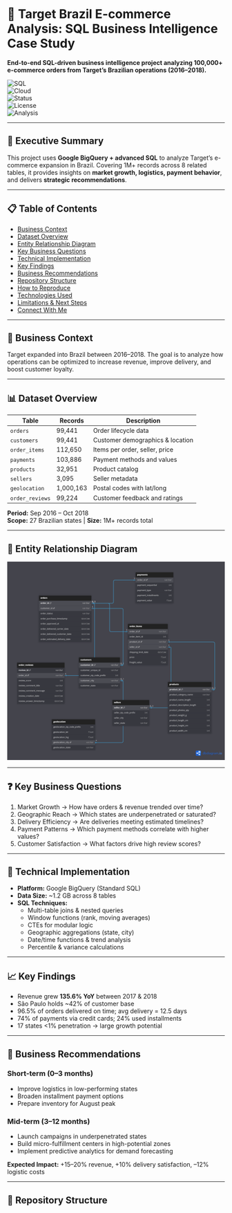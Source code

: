# 🛒 Target Brazil E-commerce Analysis: SQL Business Intelligence Case Study

**End-to-end SQL-driven business intelligence project analyzing 100,000+ e-commerce orders from Target’s Brazilian operations (2016–2018).**  

![SQL](https://img.shields.io/badge/SQL-BigQuery-blue)  
![Cloud](https://img.shields.io/badge/Google-Cloud-orange?logo=googlecloud)  
![Status](https://img.shields.io/badge/Status-Complete-success)  
![License](https://img.shields.io/badge/License-MIT-green)  
![Analysis](https://img.shields.io/badge/Focus-Business_Intelligence-orange)

---

## 📌 Executive Summary  
This project uses **Google BigQuery + advanced SQL** to analyze Target’s e-commerce expansion in Brazil. Covering 1M+ records across 8 related tables, it provides insights on **market growth, logistics, payment behavior**, and delivers **strategic recommendations**.

---

## 📋 Table of Contents  
- [Business Context](#business-context)  
- [Dataset Overview](#dataset-overview)  
- [Entity Relationship Diagram](#entity-relationship-diagram)  
- [Key Business Questions](#key-business-questions)  
- [Technical Implementation](#technical-implementation)  
- [Key Findings](#key-findings)  
- [Business Recommendations](#business-recommendations)  
- [Repository Structure](#repository-structure)  
- [How to Reproduce](#how-to-reproduce)  
- [Technologies Used](#technologies-used)  
- [Limitations & Next Steps](#limitations--next-steps)  
- [Connect With Me](#connect-with-me)

---

## 🎯 Business Context  
Target expanded into Brazil between 2016–2018. The goal is to analyze how operations can be optimized to increase revenue, improve delivery, and boost customer loyalty.

---

## 📊 Dataset Overview  
| Table | Records | Description |
|---|---|---|
| `orders` | 99,441 | Order lifecycle data |
| `customers` | 99,441 | Customer demographics & location |
| `order_items` | 112,650 | Items per order, seller, price |
| `payments` | 103,886 | Payment methods and values |
| `products` | 32,951 | Product catalog |
| `sellers` | 3,095 | Seller metadata |
| `geolocation` | 1,000,163 | Postal codes with lat/long |
| `order_reviews` | 99,224 | Customer feedback and ratings |

**Period:** Sep 2016 – Oct 2018  
**Scope:** 27 Brazilian states | **Size:** 1M+ records total  

---

## 📌 Entity Relationship Diagram  
![ERD](Database%20Schema%20Diagram.png)  

---

## ❓ Key Business Questions  
1. Market Growth → How have orders & revenue trended over time?  
2. Geographic Reach → Which states are underpenetrated or saturated?  
3. Delivery Efficiency → Are deliveries meeting estimated timelines?  
4. Payment Patterns → Which payment methods correlate with higher values?  
5. Customer Satisfaction → What factors drive high review scores?  

---

## 🔧 Technical Implementation  
- **Platform:** Google BigQuery (Standard SQL)  
- **Data Size:** ~1.2 GB across 8 tables  
- **SQL Techniques:**  
  - Multi-table joins & nested queries  
  - Window functions (rank, moving averages)  
  - CTEs for modular logic  
  - Geographic aggregations (state, city)  
  - Date/time functions & trend analysis  
  - Percentile & variance calculations  

---

## 📈 Key Findings  
- Revenue grew **135.6% YoY** between 2017 & 2018  
- São Paulo holds ~42% of customer base  
- 96.5% of orders delivered on time; avg delivery = 12.5 days  
- 74% of payments via credit cards; 24% used installments  
- 17 states <1% penetration → large growth potential  

---

## 🎯 Business Recommendations  
### Short-term (0–3 months)  
- Improve logistics in low-performing states  
- Broaden installment payment options  
- Prepare inventory for August peak  

### Mid-term (3–12 months)  
- Launch campaigns in underpenetrated states  
- Build micro-fulfillment centers in high-potential zones  
- Implement predictive analytics for demand forecasting  

**Expected Impact:** +15–20% revenue, +10% delivery satisfaction, –12% logistic costs  

---

## 📁 Repository Structure  
